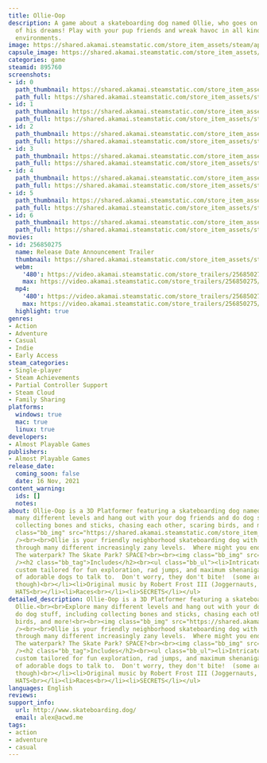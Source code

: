 ```yaml
---
title: Ollie-Oop
description: A game about a skateboarding dog named Ollie, who goes on the adventure
  of his dreams! Play with your pup friends and wreak havoc in all kinds of fantastical
  environments.
image: https://shared.akamai.steamstatic.com/store_item_assets/steam/apps/895760/header.jpg?t=1731683577
capsule_image: https://shared.akamai.steamstatic.com/store_item_assets/steam/apps/895760/capsule_231x87.jpg?t=1731683577
categories: game
steamid: 895760
screenshots:
- id: 0
  path_thumbnail: https://shared.akamai.steamstatic.com/store_item_assets/steam/apps/895760/ss_a3853026fdecfe6f0ca4f2d1cd8a7e70cd334cd1.600x338.jpg?t=1731683577
  path_full: https://shared.akamai.steamstatic.com/store_item_assets/steam/apps/895760/ss_a3853026fdecfe6f0ca4f2d1cd8a7e70cd334cd1.1920x1080.jpg?t=1731683577
- id: 1
  path_thumbnail: https://shared.akamai.steamstatic.com/store_item_assets/steam/apps/895760/ss_d95e31e3c6a2a9adf0e4532c26706e572a098980.600x338.jpg?t=1731683577
  path_full: https://shared.akamai.steamstatic.com/store_item_assets/steam/apps/895760/ss_d95e31e3c6a2a9adf0e4532c26706e572a098980.1920x1080.jpg?t=1731683577
- id: 2
  path_thumbnail: https://shared.akamai.steamstatic.com/store_item_assets/steam/apps/895760/ss_7ca17383e5ff043a30e190c3c25f73574deb96e3.600x338.jpg?t=1731683577
  path_full: https://shared.akamai.steamstatic.com/store_item_assets/steam/apps/895760/ss_7ca17383e5ff043a30e190c3c25f73574deb96e3.1920x1080.jpg?t=1731683577
- id: 3
  path_thumbnail: https://shared.akamai.steamstatic.com/store_item_assets/steam/apps/895760/ss_5e6fbb51b1aa7a23948e8fc9bca5efb1a9cc92be.600x338.jpg?t=1731683577
  path_full: https://shared.akamai.steamstatic.com/store_item_assets/steam/apps/895760/ss_5e6fbb51b1aa7a23948e8fc9bca5efb1a9cc92be.1920x1080.jpg?t=1731683577
- id: 4
  path_thumbnail: https://shared.akamai.steamstatic.com/store_item_assets/steam/apps/895760/ss_aa11820a44889783800de8a091a446a7569da664.600x338.jpg?t=1731683577
  path_full: https://shared.akamai.steamstatic.com/store_item_assets/steam/apps/895760/ss_aa11820a44889783800de8a091a446a7569da664.1920x1080.jpg?t=1731683577
- id: 5
  path_thumbnail: https://shared.akamai.steamstatic.com/store_item_assets/steam/apps/895760/ss_f4fb5fd264fafb8cc904b1cf865b9268ee6226b3.600x338.jpg?t=1731683577
  path_full: https://shared.akamai.steamstatic.com/store_item_assets/steam/apps/895760/ss_f4fb5fd264fafb8cc904b1cf865b9268ee6226b3.1920x1080.jpg?t=1731683577
- id: 6
  path_thumbnail: https://shared.akamai.steamstatic.com/store_item_assets/steam/apps/895760/ss_53a7065d1ebb986c346cce47b8752e0d154d3751.600x338.jpg?t=1731683577
  path_full: https://shared.akamai.steamstatic.com/store_item_assets/steam/apps/895760/ss_53a7065d1ebb986c346cce47b8752e0d154d3751.1920x1080.jpg?t=1731683577
movies:
- id: 256850275
  name: Release Date Announcement Trailer
  thumbnail: https://shared.akamai.steamstatic.com/store_item_assets/steam/apps/256850275/movie.293x165.jpg?t=1632505050
  webm:
    '480': https://video.akamai.steamstatic.com/store_trailers/256850275/movie480_vp9.webm?t=1632505050
    max: https://video.akamai.steamstatic.com/store_trailers/256850275/movie_max_vp9.webm?t=1632505050
  mp4:
    '480': https://video.akamai.steamstatic.com/store_trailers/256850275/movie480.mp4?t=1632505050
    max: https://video.akamai.steamstatic.com/store_trailers/256850275/movie_max.mp4?t=1632505050
  highlight: true
genres:
- Action
- Adventure
- Casual
- Indie
- Early Access
steam_categories:
- Single-player
- Steam Achievements
- Partial Controller Support
- Steam Cloud
- Family Sharing
platforms:
  windows: true
  mac: true
  linux: true
developers:
- Almost Playable Games
publishers:
- Almost Playable Games
release_date:
  coming_soon: false
  date: 16 Nov, 2021
content_warning:
  ids: []
  notes:
about: Ollie-Oop is a 3D Platformer featuring a skateboarding dog named Ollie.<br><br>Explore
  many different levels and hang out with your dog friends and do dog stuff, including
  collecting bones and sticks, chasing each other, scaring birds, and more!<br><br><img
  class="bb_img" src="https://shared.akamai.steamstatic.com/store_item_assets/steam/apps/895760/extras/ollieSittingTransparent.gif?t=1731683577"
  /><br><br>Ollie is your friendly neighborhood skateboarding dog with big dreams!  Romp
  through many different increasingly zany levels.  Where might you end up? The park?
  The waterpark? The Skate Park? SPACE?<br><br><img class="bb_img" src="https://shared.akamai.steamstatic.com/store_item_assets/steam/apps/895760/extras/giphy_(2).gif?t=1731683577"
  /><h2 class="bb_tag">Includes</h2><br><ul class="bb_ul"><li>Intricate 3D environments,
  custom tailored for fun exploration, rad jumps, and maximum shenanigans<br></li><li>Lots
  of adorable dogs to talk to.  Don't worry, they don't bite!  (some are kinda grumpy
  though)<br></li><li>Original music by Robert Frost III (Joggernauts, Pinbrawl)<br></li><li>Collectibles!!<br></li><li>Unlockable
  HATS<br></li><li>Races<br></li><li>SECRETS</li></ul>
detailed_description: Ollie-Oop is a 3D Platformer featuring a skateboarding dog named
  Ollie.<br><br>Explore many different levels and hang out with your dog friends and
  do dog stuff, including collecting bones and sticks, chasing each other, scaring
  birds, and more!<br><br><img class="bb_img" src="https://shared.akamai.steamstatic.com/store_item_assets/steam/apps/895760/extras/ollieSittingTransparent.gif?t=1731683577"
  /><br><br>Ollie is your friendly neighborhood skateboarding dog with big dreams!  Romp
  through many different increasingly zany levels.  Where might you end up? The park?
  The waterpark? The Skate Park? SPACE?<br><br><img class="bb_img" src="https://shared.akamai.steamstatic.com/store_item_assets/steam/apps/895760/extras/giphy_(2).gif?t=1731683577"
  /><h2 class="bb_tag">Includes</h2><br><ul class="bb_ul"><li>Intricate 3D environments,
  custom tailored for fun exploration, rad jumps, and maximum shenanigans<br></li><li>Lots
  of adorable dogs to talk to.  Don't worry, they don't bite!  (some are kinda grumpy
  though)<br></li><li>Original music by Robert Frost III (Joggernauts, Pinbrawl)<br></li><li>Collectibles!!<br></li><li>Unlockable
  HATS<br></li><li>Races<br></li><li>SECRETS</li></ul>
languages: English
reviews:
support_info:
  url: http://www.skateboarding.dog/
  email: alex@acwd.me
tags:
- action
- adventure
- casual
---
```

